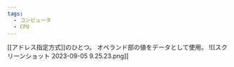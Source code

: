 ```yaml
---
tags:
  - コンピュータ
  - CPU
---
```

[[アドレス指定方式]]のひとつ。
オペランド部の値をデータとして使用。
![[スクリーンショット 2023-09-05 9.25.23.png]]

